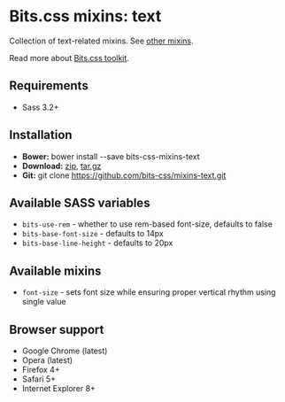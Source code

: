 # Bits.css mixins: text

Collection of text-related mixins. See [other mixins](https://github.com/bits-css/mixins).

Read more about [Bits.css toolkit](https://github.com/bits-css/bits.css).

## Requirements

* Sass 3.2+

## Installation

* __Bower:__ bower install --save bits-css-mixins-text
* __Download:__ [zip](https://github.com/bits-css/mixins-text/zipball/master), [tar.gz](https://github.com/bits-css/mixins-text/tarball/master)
* __Git:__ git clone https://github.com/bits-css/mixins-text.git

## Available SASS variables

* `bits-use-rem` - whether to use rem-based font-size, defaults to false
* `bits-base-font-size` - defaults to 14px
* `bits-base-line-height` - defaults to 20px

## Available mixins

* `font-size` - sets font size while ensuring proper vertical rhythm using single value

## Browser support

* Google Chrome (latest)
* Opera (latest)
* Firefox 4+
* Safari 5+
* Internet Explorer 8+